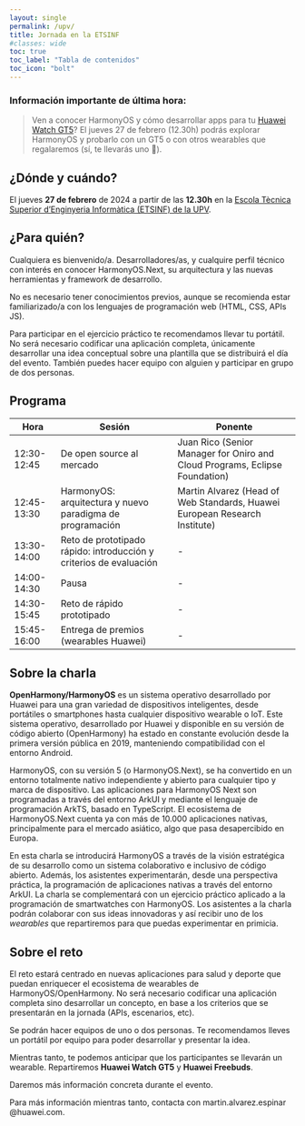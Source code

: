 ```yaml
---
layout: single
permalink: /upv/
title: Jornada en la ETSINF
#classes: wide
toc: true
toc_label: "Tabla de contenidos"
toc_icon: "bolt"
---
```


<!--redirect from https://bit.ly/upv-harmonyos-->

### Información importante de última hora: 

> Ven a conocer HarmonyOS y cómo desarrollar apps para tu [Huawei Watch GT5](https://consumer.huawei.com/es/wearables/watch-gt5/specs/)? El jueves 27 de febrero (12.30h) podrás explorar HarmonyOS y probarlo con un GT5 o con otros wearables que regalaremos (sí, te llevarás uno 🙂).

## ¿Dónde y cuándo?

El jueves __27 de febrero__ de 2024 a partir de las __12.30h__ en la [Escola Tècnica Superior d’Enginyeria Informàtica (ETSINF) de la UPV](https://www.upv.es/entidades/etsinf/).

## ¿Para quién?

Cualquiera es bienvenido/a. Desarrolladores/as, y cualquire perfil técnico con interés en conocer HarmonyOS.Next, su arquitectura y las nuevas herramientas y framework de desarrollo. 

No es necesario tener conocimientos previos, aunque se recomienda estar familiarizado/a con los lenguajes de programación web (HTML, CSS, APIs JS).

Para participar en el ejercicio práctico te recomendamos llevar tu portátil. No será necesario codificar una aplicación completa, únicamente desarrollar una idea conceptual sobre una plantilla que se distribuirá el día del evento. También puedes hacer equipo con alguien y participar en grupo de dos personas. 

## Programa

| Hora | Sesión | Ponente |
|------|--------|---------|
| 12:30-12:45 | De open source al mercado | Juan Rico (Senior Manager for Oniro and Cloud Programs, Eclipse Foundation) |
| 12:45-13:30 | HarmonyOS: arquitectura y nuevo paradigma de programación | Martin Alvarez (Head of Web Standards, Huawei European Research Institute)|
| 13:30-14:00 | Reto de prototipado rápido: introducción y criterios de evaluación | - |
| 14:00-14:30 | Pausa | - |
| 14:30-15:45 | Reto de rápido prototipado | - |
| 15:45-16:00 | Entrega de premios (wearables Huawei) | - |

## Sobre la charla 

__OpenHarmony/HarmonyOS__ es un sistema operativo desarrollado por Huawei para una gran variedad de dispositivos inteligentes, desde portátiles o smartphones hasta cualquier dispositivo wearable o IoT. Este sistema operativo, desarrollado por Huawei y disponible en su versión de código abierto (OpenHarmony) ha estado en constante evolución desde la primera versión pública en 2019, manteniendo compatibilidad con el entorno Android. 

HarmonyOS, con su versión 5 (o HarmonyOS.Next), se ha convertido en un entorno totalmente nativo independiente y abierto para cualquier tipo y marca de dispositivo. Las aplicaciones para HarmonyOS Next son programadas a través del entorno ArkUI y mediante el lenguaje de programación ArkTS, basado en TypeScript. El ecosistema de HarmonyOS.Next cuenta ya con más de 10.000 aplicaciones nativas, principalmente para el mercado asiático, algo que pasa desapercibido en Europa.

En esta charla se introducirá HarmonyOS a través de la visión estratégica de su desarrollo como un sistema colaborativo e inclusivo de código abierto. Además, los asistentes experimentarán, desde una perspectiva práctica, la programación de aplicaciones nativas a través del entorno ArkUI. La charla se complementará con un ejercicio práctico aplicado a la programación de smartwatches con HarmonyOS. Los asistentes a la charla podrán colaborar con sus ideas innovadoras y así recibir uno de los _wearables_ que repartiremos para que puedas experimentar en primicia.

## Sobre el reto

El reto estará centrado en nuevas aplicaciones para salud y deporte que puedan enriquecer el ecosistema de wearables de HarmonyOS/OpenHarmony. No será necesario codificar una aplicación completa sino desarrollar un concepto, en base a los criterios que se presentarán en la jornada (APIs, escenarios, etc).   

Se podrán hacer equipos de uno o dos personas. Te recomendamos lleves un portátil por equipo para poder desarrollar y presentar la idea.

Mientras tanto, te podemos anticipar que los participantes se llevarán un wearable. Repartiremos __Huawei Watch GT5__ y __Huawei Freebuds__.

Daremos más información concreta durante el evento. 

Para más información mientras tanto, contacta con martin.alvarez.espinar @huawei.com.


